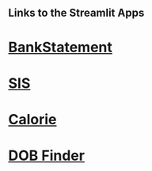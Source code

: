 ## Links to the Streamlit Apps

# [BankStatement](https://myselfshravan-python-bankstreamlit-e5h3ex.streamlit.app/)
# [SIS](https://myselfshravan-python-sis-9e0oj5.streamlit.app/)
# [Calorie](https://myselfshravan-python-calorie-f3kg38.streamlit.app/)
# [DOB Finder](https://myselfshravan-python-brutforcedobamith-gac3dk.streamlit.app/)
